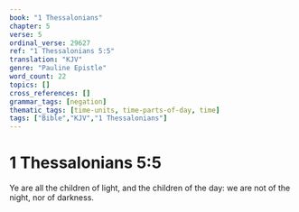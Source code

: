 ```yaml
---
book: "1 Thessalonians"
chapter: 5
verse: 5
ordinal_verse: 29627
ref: "1 Thessalonians 5:5"
translation: "KJV"
genre: "Pauline Epistle"
word_count: 22
topics: []
cross_references: []
grammar_tags: [negation]
thematic_tags: [time-units, time-parts-of-day, time]
tags: ["Bible","KJV","1 Thessalonians"]
---
```


# 1 Thessalonians 5:5

Ye are all the children of light, and the children of the day: we are not of the night, nor of darkness.
